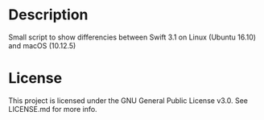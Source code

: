 # Description
Small script to show differencies between Swift 3.1 on Linux (Ubuntu 16.10) and macOS (10.12.5)

# License
This project is licensed under the GNU General Public License v3.0. See LICENSE.md for more info.
